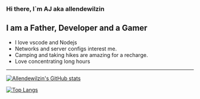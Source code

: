### Hi there, I`m AJ aka allendewilzin

## I am a Father, Developer and a Gamer
- I love vscode and Nodejs
- Networks and server configs interest me.
- Camping and taking hikes are amazing for a recharge.
- Love concentrating long hours

---

[![Allendewilzin's GitHub stats](https://github-readme-stats.vercel.app/api?username=allendewilzin&count_private=true&show_icons=true&hide=contribs,issues,stars)](https://github.com/anuraghazra/github-readme-stats)

[![Top Langs](https://github-readme-stats.vercel.app/api/top-langs/?username=allendewilzin&layout=compact)](https://github.com/anuraghazra/github-readme-stats)
